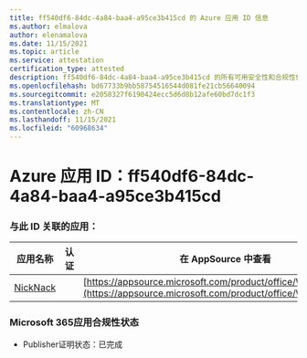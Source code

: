 ```yaml
---
title: ff540df6-84dc-4a84-baa4-a95ce3b415cd 的 Azure 应用 ID 信息
ms.author: elmalova
author: elenamalova
ms.date: 11/15/2021
ms.topic: article
ms.service: attestation
certification_type: attested
description: ff540df6-84dc-4a84-baa4-a95ce3b415cd 的所有可用安全性和合规性信息。
ms.openlocfilehash: bd67733b9bb58754516544d081fe21cb56640094
ms.sourcegitcommit: e2058327f6190424ecc5d6d8b12afe60bd7dc1f3
ms.translationtype: MT
ms.contentlocale: zh-CN
ms.lasthandoff: 11/15/2021
ms.locfileid: "60968634"
---
```

# <a name="azure-app-id-ff540df6-84dc-4a84-baa4-a95ce3b415cd"></a>Azure 应用 ID：ff540df6-84dc-4a84-baa4-a95ce3b415cd


### <a name="apps-associated-with-this-id"></a>与此 ID 关联的应用：
| **应用名称** | **认证** | **在 AppSource 中查看** |
|--------------|---------------|-----------------------|
| [NickNack](https://docs.microsoft.com/microsoft-365-app-certification/forward/WA200003196) |  | [https://appsource.microsoft.com/product/office/WA200003196](https://appsource.microsoft.com/product/office/WA200003196) |

### <a name="microsoft-365-app-compliance-status"></a>Microsoft 365应用合规性状态
- Publisher证明状态：已完成
